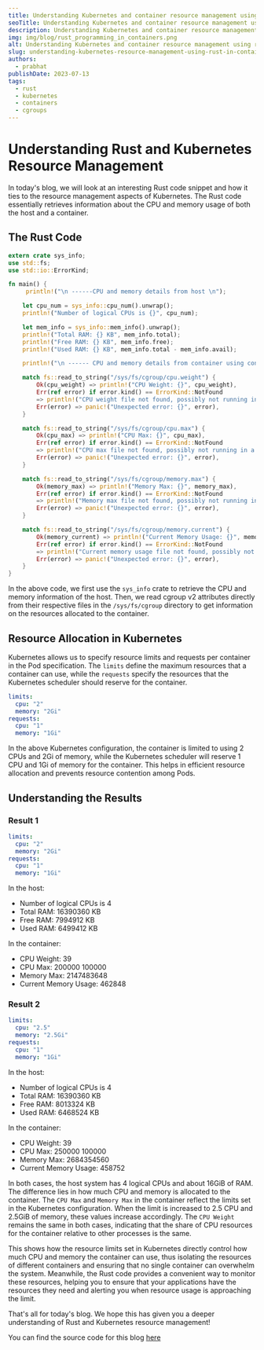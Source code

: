 ```yaml
---
title: Understanding Kubernetes and container resource management using rust
seoTitle: Understanding Kubernetes and container resource management using rust
description: Understanding Kubernetes and container resource management using rust
img: img/blog/rust_programming_in_containers.png
alt: Understanding Kubernetes and container resource management using rust
slug: understanding-kubernetes-resource-management-using-rust-in-containers
authors: 
  - prabhat
publishDate: 2023-07-13
tags:
  - rust
  - kubernetes
  - containers
  - cgroups
---
```


# Understanding Rust and Kubernetes Resource Management 

In today's blog, we will look at an interesting Rust code snippet and how it ties to the resource management aspects of Kubernetes. The Rust code essentially retrieves information about the CPU and memory usage of both the host and a container.

## The Rust Code

```rust
extern crate sys_info;
use std::fs;
use std::io::ErrorKind;

fn main() {
     println!("\n ------CPU and memory details from host \n");

    let cpu_num = sys_info::cpu_num().unwrap();
    println!("Number of logical CPUs is {}", cpu_num);

    let mem_info = sys_info::mem_info().unwrap();
    println!("Total RAM: {} KB", mem_info.total);
    println!("Free RAM: {} KB", mem_info.free);
    println!("Used RAM: {} KB", mem_info.total - mem_info.avail);

    println!("\n ------ CPU and memory details from container using control groups v2 \n");

    match fs::read_to_string("/sys/fs/cgroup/cpu.weight") {
        Ok(cpu_weight) => println!("CPU Weight: {}", cpu_weight),
        Err(ref error) if error.kind() == ErrorKind::NotFound 
        => println!("CPU weight file not found, possibly not running in a container"),
        Err(error) => panic!("Unexpected error: {}", error),
    }

    match fs::read_to_string("/sys/fs/cgroup/cpu.max") {
        Ok(cpu_max) => println!("CPU Max: {}", cpu_max),
        Err(ref error) if error.kind() == ErrorKind::NotFound 
        => println!("CPU max file not found, possibly not running in a container"),
        Err(error) => panic!("Unexpected error: {}", error),
    }

    match fs::read_to_string("/sys/fs/cgroup/memory.max") {
        Ok(memory_max) => println!("Memory Max: {}", memory_max),
        Err(ref error) if error.kind() == ErrorKind::NotFound 
        => println!("Memory max file not found, possibly not running in a container"),
        Err(error) => panic!("Unexpected error: {}", error),
    }

    match fs::read_to_string("/sys/fs/cgroup/memory.current") {
        Ok(memory_current) => println!("Current Memory Usage: {}", memory_current),
        Err(ref error) if error.kind() == ErrorKind::NotFound 
        => println!("Current memory usage file not found, possibly not running in a container"),
        Err(error) => panic!("Unexpected error: {}", error),
    }
}

```

In the above code, we first use the `sys_info` crate to retrieve the CPU and memory information of the host. Then, we read cgroup v2 attributes directly from their respective files in the `/sys/fs/cgroup` directory to get information on the resources allocated to the container.

## Resource Allocation in Kubernetes

Kubernetes allows us to specify resource limits and requests per container in the Pod specification. The `limits` define the maximum resources that a container can use, while the `requests` specify the resources that the Kubernetes scheduler should reserve for the container. 

```yaml
limits:
  cpu: "2"
  memory: "2Gi"
requests:
  cpu: "1"
  memory: "1Gi"
```

In the above Kubernetes configuration, the container is limited to using 2 CPUs and 2Gi of memory, while the Kubernetes scheduler will reserve 1 CPU and 1Gi of memory for the container. This helps in efficient resource allocation and prevents resource contention among Pods.

## Understanding the Results

### Result 1

```yaml
limits:
  cpu: "2"
  memory: "2Gi"
requests:
  cpu: "1"
  memory: "1Gi"
```

In the host:

- Number of logical CPUs is 4
- Total RAM: 16390360 KB
- Free RAM: 7994912 KB
- Used RAM: 6499412 KB

In the container:

- CPU Weight: 39
- CPU Max: 200000 100000
- Memory Max: 2147483648
- Current Memory Usage: 462848

### Result 2

```yaml
limits:
  cpu: "2.5"
  memory: "2.5Gi"
requests:
  cpu: "1"
  memory: "1Gi"
```

In the host:

- Number of logical CPUs is 4
- Total RAM: 16390360 KB
- Free RAM: 8013324 KB
- Used RAM: 6468524 KB

In the container:

- CPU Weight: 39
- CPU Max: 250000 100000
- Memory Max: 2684354560
- Current Memory Usage: 458752

In both cases, the host system has 4 logical CPUs and about 16GiB of RAM. The difference lies in how much CPU and memory is allocated to the container. The `CPU Max` and `Memory Max` in the container reflect the limits set in the Kubernetes configuration. When the limit is increased to 2.5 CPU and 2.5GiB of memory, these values increase accordingly. The `CPU Weight` remains the same in both cases, indicating that the share of CPU resources for the container relative to other processes is the same.

This shows how the resource limits set in Kubernetes directly control how much CPU and memory the container can use, thus isolating the resources of different containers and ensuring that no single container can overwhelm the system. Meanwhile, the Rust code provides a convenient way to monitor these resources, helping you to ensure that your applications have the resources they need and alerting you when resource usage is approaching the limit.

That's all for today's blog. We hope this has given you a deeper understanding of Rust and Kubernetes resource management!

You can find the source code for this blog [here](https://github.com/openobserve/container_limits)
